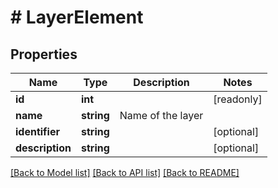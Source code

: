 # # LayerElement

## Properties

Name | Type | Description | Notes
------------ | ------------- | ------------- | -------------
**id** | **int** |  | [readonly]
**name** | **string** | Name of the layer |
**identifier** | **string** |  | [optional]
**description** | **string** |  | [optional]

[[Back to Model list]](../../README.md#models) [[Back to API list]](../../README.md#endpoints) [[Back to README]](../../README.md)
